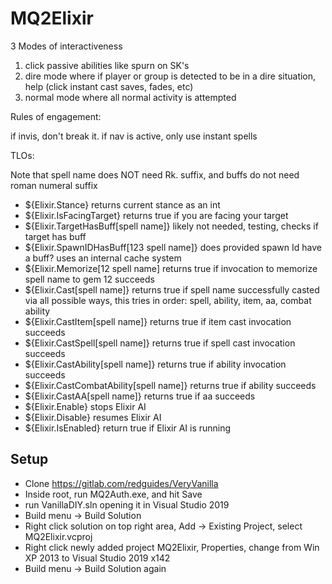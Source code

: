 # MQ2Elixir

3 Modes of interactiveness
1) click passive abilities like spurn on SK's
2) dire mode where if player or group is detected to be in a dire situation, help (click instant cast saves, fades, etc)
3) normal mode where all normal activity is attempted


Rules of engagement:

if invis, don't break it. 
if nav is active, only use instant spells

TLOs:

Note that spell name does NOT need Rk. suffix, and buffs do not need roman numeral suffix

* ${Elixir.Stance} returns current stance as an int
* ${Elixir.IsFacingTarget} returns true if you are facing your target
* ${Elixir.TargetHasBuff[spell name]} likely not needed, testing, checks if target has buff
* ${Elixir.SpawnIDHasBuff[123 spell name]} does provided spawn Id have a buff? uses an internal cache system
* ${Elixir.Memorize[12 spell name] returns true if invocation to memorize spell name to gem 12 succeeds
* ${Elixir.Cast[spell name]} returns true if spell name successfully casted via all possible ways, this tries in order: spell, ability, item, aa, combat ability
* ${Elixir.CastItem[spell name]} returns true if item cast invocation succeeds
* ${Elixir.CastSpell[spell name]} returns true if spell cast invocation succeeds
* ${Elixir.CastAbility[spell name]} returns true if ability invocation succeeds
* ${Elixir.CastCombatAbility[spell name]} returns true if ability succeeds
* ${Elixir.CastAA[spell name]} returns true if aa succeeds
* ${Elixir.Enable} stops Elixir AI
* ${Elixir.Disable} resumes Elixir AI
* ${Elixir.IsEnabled} return true if Elixir AI is running

## Setup
- Clone https://gitlab.com/redguides/VeryVanilla
- Inside root, run MQ2Auth.exe, and hit Save
- run VanillaDIY.sln opening it in Visual Studio 2019
- Build menu -> Build Solution
- Right click solution on top right area, Add -> Existing Project, select MQ2Elixir.vcproj
- Right click newly added project MQ2Elixir, Properties, change from Win XP 2013 to Visual Studio 2019 x142
- Build menu -> Build Solution again